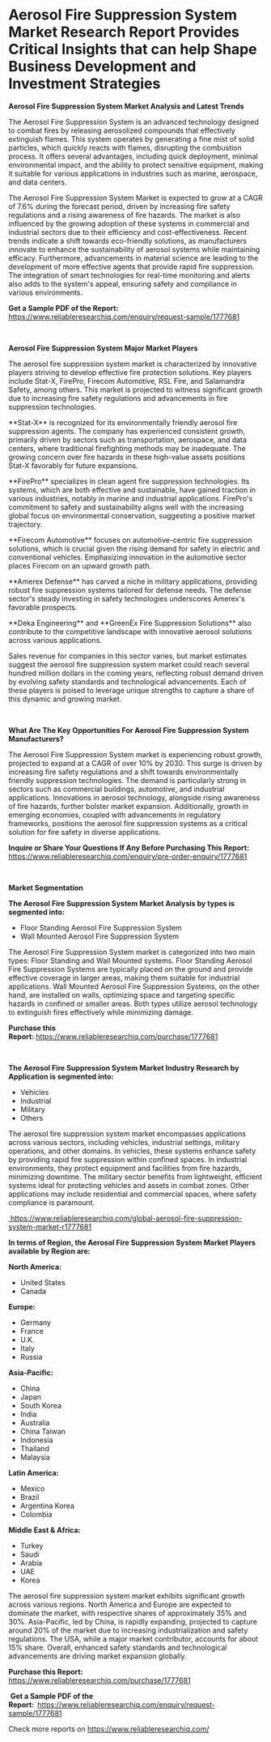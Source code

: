 <p><h1>Aerosol Fire Suppression System Market Research Report Provides Critical Insights that can help Shape Business Development and Investment Strategies</h1></p><p><strong>Aerosol Fire Suppression System Market Analysis and Latest Trends</strong></p>
<p><p>The Aerosol Fire Suppression System is an advanced technology designed to combat fires by releasing aerosolized compounds that effectively extinguish flames. This system operates by generating a fine mist of solid particles, which quickly reacts with flames, disrupting the combustion process. It offers several advantages, including quick deployment, minimal environmental impact, and the ability to protect sensitive equipment, making it suitable for various applications in industries such as marine, aerospace, and data centers.</p><p>The Aerosol Fire Suppression System Market is expected to grow at a CAGR of 7.6% during the forecast period, driven by increasing fire safety regulations and a rising awareness of fire hazards. The market is also influenced by the growing adoption of these systems in commercial and industrial sectors due to their efficiency and cost-effectiveness. Recent trends indicate a shift towards eco-friendly solutions, as manufacturers innovate to enhance the sustainability of aerosol systems while maintaining efficacy. Furthermore, advancements in material science are leading to the development of more effective agents that provide rapid fire suppression. The integration of smart technologies for real-time monitoring and alerts also adds to the system's appeal, ensuring safety and compliance in various environments.</p></p>
<p><strong>Get a Sample PDF of the Report:&nbsp;</strong> <a href="https://www.reliableresearchiq.com/enquiry/request-sample/1777681?utm_campaign=2282&utm_medium=2&utm_source=Github&utm_content=ia&utm_term=09042025&utm_id=aerosol-fire-suppression-system">https://www.reliableresearchiq.com/enquiry/request-sample/1777681</a></p>
<p>&nbsp;</p>
<p><strong>Aerosol Fire Suppression System Major Market Players</strong></p>
<p><p>The aerosol fire suppression system market is characterized by innovative players striving to develop effective fire protection solutions. Key players include Stat-X, FirePro, Firecom Automotive, RSL Fire, and Salamandra Safety, among others. This market is projected to witness significant growth due to increasing fire safety regulations and advancements in fire suppression technologies.</p><p>**Stat-X** is recognized for its environmentally friendly aerosol fire suppression agents. The company has experienced consistent growth, primarily driven by sectors such as transportation, aerospace, and data centers, where traditional firefighting methods may be inadequate. The growing concern over fire hazards in these high-value assets positions Stat-X favorably for future expansions.</p><p>**FirePro** specializes in clean agent fire suppression technologies. Its systems, which are both effective and sustainable, have gained traction in various industries, notably in marine and industrial applications. FirePro's commitment to safety and sustainability aligns well with the increasing global focus on environmental conservation, suggesting a positive market trajectory.</p><p>**Firecom Automotive** focuses on automotive-centric fire suppression solutions, which is crucial given the rising demand for safety in electric and conventional vehicles. Emphasizing innovation in the automotive sector places Firecom on an upward growth path.</p><p>**Amerex Defense** has carved a niche in military applications, providing robust fire suppression systems tailored for defense needs. The defense sector's steady investing in safety technologies underscores Amerex's favorable prospects.</p><p>**Deka Engineering** and **GreenEx Fire Suppression Solutions** also contribute to the competitive landscape with innovative aerosol solutions across various applications. </p><p>Sales revenue for companies in this sector varies, but market estimates suggest the aerosol fire suppression system market could reach several hundred million dollars in the coming years, reflecting robust demand driven by evolving safety standards and technological advancements. Each of these players is poised to leverage unique strengths to capture a share of this dynamic and growing market.</p></p>
<p>&nbsp;</p>
<p><strong>What Are The Key Opportunities For Aerosol Fire Suppression System Manufacturers?</strong></p>
<p><p>The Aerosol Fire Suppression System market is experiencing robust growth, projected to expand at a CAGR of over 10% by 2030. This surge is driven by increasing fire safety regulations and a shift towards environmentally friendly suppression technologies. The demand is particularly strong in sectors such as commercial buildings, automotive, and industrial applications. Innovations in aerosol technology, alongside rising awareness of fire hazards, further bolster market expansion. Additionally, growth in emerging economies, coupled with advancements in regulatory frameworks, positions the aerosol fire suppression systems as a critical solution for fire safety in diverse applications.</p></p>
<p><strong>Inquire or Share Your Questions If Any Before Purchasing This Report:</strong> <a href="https://www.reliableresearchiq.com/enquiry/pre-order-enquiry/1777681?utm_campaign=2282&utm_medium=2&utm_source=Github&utm_content=ia&utm_term=09042025&utm_id=aerosol-fire-suppression-system">https://www.reliableresearchiq.com/enquiry/pre-order-enquiry/1777681</a></p>
<p>&nbsp;</p>
<p><strong>Market Segmentation</strong></p>
<p><strong>The Aerosol Fire Suppression System Market Analysis by types is segmented into:</strong></p>
<p><ul><li>Floor Standing Aerosol Fire Suppression System</li><li>Wall Mounted Aerosol Fire Suppression System</li></ul></p>
<p><p>The Aerosol Fire Suppression System market is categorized into two main types: Floor Standing and Wall Mounted systems. Floor Standing Aerosol Fire Suppression Systems are typically placed on the ground and provide effective coverage in larger areas, making them suitable for industrial applications. Wall Mounted Aerosol Fire Suppression Systems, on the other hand, are installed on walls, optimizing space and targeting specific hazards in confined or smaller areas. Both types utilize aerosol technology to extinguish fires effectively while minimizing damage.</p></p>
<p><strong>Purchase this Report:&nbsp;</strong><a href="https://www.reliableresearchiq.com/purchase/1777681?utm_campaign=2282&utm_medium=2&utm_source=Github&utm_content=ia&utm_term=09042025&utm_id=aerosol-fire-suppression-system">https://www.reliableresearchiq.com/purchase/1777681</a></p>
<p>&nbsp;</p>
<p><strong>The Aerosol Fire Suppression System Market Industry Research by Application is segmented into:</strong></p>
<p><ul><li>Vehicles</li><li>Industrial</li><li>Military</li><li>Others</li></ul></p>
<p><p>The aerosol fire suppression system market encompasses applications across various sectors, including vehicles, industrial settings, military operations, and other domains. In vehicles, these systems enhance safety by providing rapid fire suppression within confined spaces. In industrial environments, they protect equipment and facilities from fire hazards, minimizing downtime. The military sector benefits from lightweight, efficient systems ideal for protecting vehicles and assets in combat zones. Other applications may include residential and commercial spaces, where safety compliance is paramount.</p></p>
<p><a href="https://www.reliableresearchiq.com/global-aerosol-fire-suppression-system-market-r1777681?utm_campaign=2282&utm_medium=2&utm_source=Github&utm_content=ia&utm_term=09042025&utm_id=aerosol-fire-suppression-system">&nbsp;https://www.reliableresearchiq.com/global-aerosol-fire-suppression-system-market-r1777681</a></p>
<p><strong>In terms of Region, the Aerosol Fire Suppression System Market Players available by Region are:</strong></p>
<p>
    <p> <strong> North America: </strong>
        <ul>
            <li>United States</li>
            <li>Canada</li>
        </ul>
        </p> 
    <p> <strong> Europe: </strong>
        <ul>
            <li>Germany</li>
            <li>France</li>
            <li>U.K.</li>
            <li>Italy</li>
            <li>Russia</li>
        </ul>
        </p> 
    <p> <strong> Asia-Pacific: </strong>
        <ul>
            <li>China</li>
            <li>Japan</li>
            <li>South Korea</li>
            <li>India</li>
            <li>Australia</li>
            <li>China Taiwan</li>
            <li>Indonesia</li>
            <li>Thailand</li>
            <li>Malaysia</li>
        </ul>
        </p> 
    <p> <strong> Latin America: </strong>
        <ul>
            <li>Mexico</li>
            <li>Brazil</li>
            <li>Argentina Korea</li>
            <li>Colombia</li>
        </ul>
        </p> 
    <p> <strong> Middle East & Africa: </strong>
        <ul>
            <li>Turkey</li>
            <li>Saudi</li>
            <li>Arabia</li>
            <li>UAE</li>
            <li>Korea</li>
        </ul>
    </p>
    </p>
<p><p>The aerosol fire suppression system market exhibits significant growth across various regions. North America and Europe are expected to dominate the market, with respective shares of approximately 35% and 30%. Asia-Pacific, led by China, is rapidly expanding, projected to capture around 20% of the market due to increasing industrialization and safety regulations. The USA, while a major market contributor, accounts for about 15% share. Overall, enhanced safety standards and technological advancements are driving market expansion globally.</p></p>
<p><strong>Purchase this Report: </strong><a href="https://www.reliableresearchiq.com/purchase/1777681?utm_campaign=2282&utm_medium=2&utm_source=Github&utm_content=ia&utm_term=09042025&utm_id=aerosol-fire-suppression-system">https://www.reliableresearchiq.com/purchase/1777681</a></p>
<p>&nbsp;<strong>Get a Sample PDF of the Report:&nbsp;&nbsp;</strong><a href="https://www.reliableresearchiq.com/enquiry/request-sample/1777681?utm_campaign=2282&utm_medium=2&utm_source=Github&utm_content=ia&utm_term=09042025&utm_id=aerosol-fire-suppression-system">https://www.reliableresearchiq.com/enquiry/request-sample/1777681</a></p>
<p><strong></strong></p>
<p>Check more reports on <a href="https://www.reliableresearchiq.com/?utm_campaign=2282&utm_medium=2&utm_source=Github&utm_content=ia&utm_term=09042025&utm_id=aerosol-fire-suppression-system">https://www.reliableresearchiq.com/</a></p>